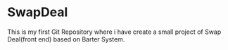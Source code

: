 # SwapDeal
This is my first Git Repository where i have create a small project of Swap Deal(front end)  based on Barter System.
